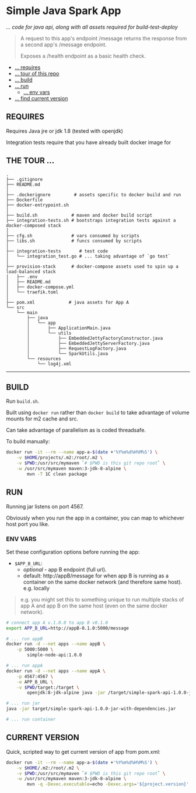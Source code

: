 # Simple Java Spark App

_... code for java api, along with all assets required for build-test-deploy_

>
> A request to this app's endpoint /message 
> returns the response from a second app's /message endpoint.
>
> Exposes a /health endpoint as a basic health check.
>

* [... requires](#requires)
* [... tour of this repo](#the-tour)
* [... build](#build)
* [... run](#run)
    * [... env vars](#env-vars)
* [... find current version](#current-version)

## REQUIRES

Requires Java jre or jdk 1.8 (tested with openjdk)

Integration tests require that you have already built docker image
for 

## THE TOUR ...

```
.
├── .gitignore
├── README.md
│
├── .dockerignore         # assets specific to docker build and run
├── Dockerfile
├── docker-entrypoint.sh
│
├── build.sh             # maven and docker build script
├── integration-tests.sh # bootstraps integration tests against a docker-composed stack
│
├── cfg.sh               # vars consumed by scripts
├── libs.sh              # funcs consumed by scripts
│
├── integration-tests       # test code
│   └── integration_test.go # ... taking advantage of `go test`
│
├── provision-stack      # docker-compose assets used to spin up a load-balanced stack
│   ├── .env
│   ├── README.md
│   ├── docker-compose.yml
│   └── traefik.toml
│
├── pom.xml             # java assets for App A
└── src
    └── main
        ├── java
        │   └── app
        │       ├── ApplicationMain.java
        │       └── utils
        │           ├── EmbeddedJettyFactoryConstructor.java
        │           ├── EmbeddedJettyServerFactory.java
        │           ├── RequestLogFactory.java
        │           └── SparkUtils.java
        └── resources
            └── log4j.xml

```
---

## BUILD

Run `build.sh`.

Built using `docker run` rather than `docker build`
to take advantage of volume mounts for m2 cache and
src.

Can take advantage of parallelism as is coded threadsafe.

To build manually:

```bash
docker run -it --rm --name app-a-$(date +'%Y%m%d%H%M%S') \
    -v $HOME/projects/.m2:/root/.m2 \
    -v $PWD:/usr/src/mymaven `# $PWD is this git repo root` \
    -w /usr/src/mymaven maven:3-jdk-8-alpine \
        mvn -T 1C clean package
```

## RUN

Running jar listens on port 4567.

Obviously when you run the app in a container, you can map to whichever host port you like.

### ENV VARS

Set these configuration options before running the app:

* `$APP_B_URL`:
    * _optional_ - app B endpoint (full url).
    * default: http://appB/message
        for when app B is running as a container on the same
        docker network (and therefore same host). e.g. locally

>
> e.g. you might set this to something unique to run multiple stacks
> of app A and app B on the same host (even on the same docker network).
>
 
```bash
# connect app A v.1.0.0 to app B v0.1.0
export APP_B_URL=http://appB-0.1.0:5000/message

# ... run appB
docker run -d --net apps --name appB \
    -p 5000:5000 \
        simple-node-api:1.0.0

# ... run appA
docker run -d --net apps --name appA \
    -p 4567:4567 \
    -e APP_B_URL \
    -v $PWD/target:/target \
        openjdk:8-jdk-alpine java -jar /target/simple-spark-api-1.0.0-jar-with-dependencies.jar
```

```bash
# ... run jar
java -jar target/simple-spark-api-1.0.0-jar-with-dependencies.jar

# ... run container
```

## CURRENT VERSION

Quick, scripted way to get current version of app from pom.xml:

```bash
docker run -it --rm --name app-a-$(date +'%Y%m%d%H%M%S') \
    -v $HOME/.m2:/root/.m2 \
    -v $PWD:/usr/src/mymaven `# $PWD is this git repo root` \
    -w /usr/src/mymaven maven:3-jdk-8-alpine \
        mvn -q -Dexec.executable=echo -Dexec.args='${project.version}' --non-recursive exec:exec
```
